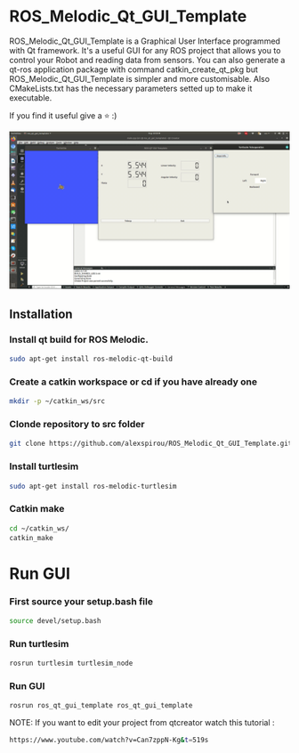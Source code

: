 # ROS_Melodic_Qt_GUI_Template
ROS_Melodic_Qt_GUI_Template is a Graphical User Interface programmed with Qt framework. It's a useful GUI for any ROS project that allows you to control your Robot and reading data from sensors. You can also generate a qt-ros application package with command catkin_create_qt_pkg but ROS_Melodic_Qt_GUI_Template is simpler and more customisable. Also CMakeLists.txt has the necessary parameters setted up to make it executable.

If you find it useful give a :star: :)

![](/resources/gui.gif)


## Installation
### Install qt build for ROS Melodic.
```bash
sudo apt-get install ros-melodic-qt-build
```
### Create a catkin workspace or cd if you have already one
```bash
mkdir -p ~/catkin_ws/src
```
### Clonde repository to src folder
```bash
git clone https://github.com/alexspirou/ROS_Melodic_Qt_GUI_Template.git
```
### Install turtlesim
```bash
sudo apt-get install ros-melodic-turtlesim
```
### Catkin make
```bash
cd ~/catkin_ws/
catkin_make
```


# Run GUI
### First source your setup.bash file
```bash
source devel/setup.bash
```
### Run turtlesim
```bash
rosrun turtlesim turtlesim_node
```
### Run GUI 
```bash
rosrun ros_qt_gui_template ros_qt_gui_template 
```

NOTE: If you want to edit your project from qtcreator watch this tutorial :
```bash
https://www.youtube.com/watch?v=Can7zppN-Kg&t=519s
```
